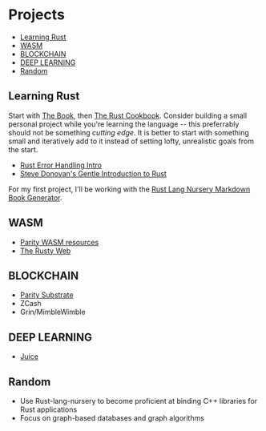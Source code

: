 # Projects
* [Learning Rust](#learning)
* [WASM](#wasm)
* [BLOCKCHAIN](#blockchain)
* [DEEP LEARNING](#deeplearning)
* [Random](#random)


## Learning Rust <a name="learning"></a>
Start with [The Book](https://doc.rust-lang.org/book/), then [The Rust Cookbook](https://rust-lang-nursery.github.io/rust-cookbook/). Consider building a small personal project while you're learning the language -- this preferrably should not be something *cutting edge*. It is better to start with something small and iteratively add to it instead of setting lofty, unrealistic goals from the start. 

* [Rust Error Handling Intro](https://brson.github.io/2016/11/30/starting-with-error-chain)
* [Steve Donovan's Gentle Introduction to Rust](https://stevedonovan.github.io/rust-gentle-intro/readme.html)

For my first project, I'll be working with the [Rust Lang Nursery Markdown Book Generator](https://github.com/rust-lang-nursery/mdBook).

## WASM <a name="wasm"></a>
* [Parity WASM resources](https://wiki.parity.io/WebAssembly-Links.html)
* [The Rusty Web](https://davidmcneil.github.io/the-rusty-web/)

## BLOCKCHAIN <a name="blockchain"></a>
* [Parity Substrate](https://wiki.parity.io/Parity-Substrate)
* ZCash
* Grin/MimbleWimble

## DEEP LEARNING <a name="deeplearning"></a>
* [Juice](https://github.com/spearow/juice)

## Random <a name="random"></a>
* Use Rust-lang-nursery to become proficient at binding C++ libraries for Rust applications
* Focus on graph-based databases and graph algorithms
